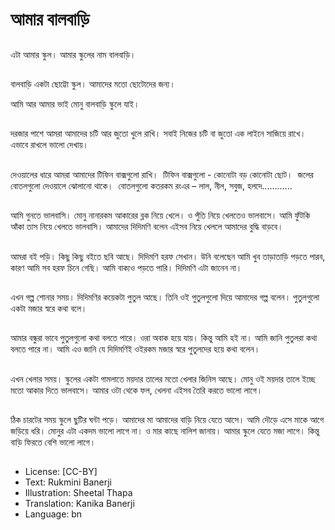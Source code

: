 # আমার বালবাড়ি

##
এটা আমার স্কুল। আমার স্কুলের নাম বালবাড়ি।

##
বালবাড়ি একটা ছোট্টো স্কুল। আমাদের মতো ছোটোদের জন্য।

আমি আর আমার ভাই মোনু বালবাড়ি স্কুলে যাই।

##
দরজার পাশে আমরা আমাদের চটি আর জুতো খুলে রাখি।
সবাই নিজের চটি বা জুতো এক লাইনে সাজিয়ে রাখে। এভাবে রাখলে ভালো দেখায়।

##
দেওয়ালের ধারে আমরা আমাদের টিফিন বাক্সগুলো রাখি। 
টিফিন বাক্সগুলো -  কোনোটা বড় কোনোটা ছোট।  জলের বোতলগুলো দেওয়ালে ঝোলানো থাকে।  বোতলগুলো কতরকম রংএর – লাল, নীল, সবুজ, হলদে............

##
আমি গুনতে ভালবাসি। মোনু নানারকম আকারের ব্লক নিয়ে খেলে।
ও পুঁতি নিয়ে খেলতেও ভালবাসে। আমি ফুঁটকি আঁকা তাস নিয়ে খেলতে ভালবাসি। আমাদের দিদিমণি বলেন এইসব নিয়ে খেললে আমাদের বুদ্ধি বাড়বে।

##
আমরা ব‍ই পড়ি। কিছু কিছু ব‍ইতে ছবি আছে।
দিদিমণি হরফ সেখান।
উনি বলেছেন আমি খুব তাড়াতাড়ি পড়তে পারব, কারণ আমি সব হরফ চিনে গেছি। আমি বাক্যও পড়তে পারি। দিদিমণি এটা জানেন না।

##
এখন গল্প শোনার সময়।
দিদিমণির কয়েকটা পুতুল আছে।
তিনি ওই পুতুলগুলো দিয়ে আমাদের গল্প বলেন।
পুতুলগুলো একটা মজার স্বরে কথা বলে।

##
আমার বন্ধুরা ভাবে পুতুলগুলো কথা বলতে পারে।
ওরা অবাক হয়ে যায়। কিন্তু আমি হ‍ই না।
আমি জানি পুতুলরা কথা বলতে পারে না। আমি এও জানি যে দিদিমণিই ও‍ইরকম মজার স্বরে পুতুলদের হয়ে কথা বলেন।

##
এখন খেলার সময়।  স্কুলের একটা গামলাতে ময়দার তালের মতো খেলার জিনিস আছে। মোনু ও‍ই ময়দার তালে ইচ্ছে মতো আকার দিতে ভালবাসে। আমার ওটা থেকে ফল, খেলনা এইসব তৈরি করতে ভালো লাগে।

##
ঠিক চারটের সময় স্কুলে ছুটির ঘন্টা পড়ে। আমাদের মা আমাদের বাড়ি নিয়ে যেতে আসে। আমি দৌড়ে এসে মাকে আগে জড়িয়ে ধরি। মোনুর এটা একদম ভালো লাগে না। ও মার কাছে নালিশ জানায়। আমার স্কুলে যেতে মজা লাগে। কিন্তু বাড়ি ফিরতে বেশি ভালো লাগে।

##
* License: [CC-BY]
* Text: Rukmini Banerji
* Illustration: Sheetal Thapa
* Translation: Kanika Banerji
* Language: bn
